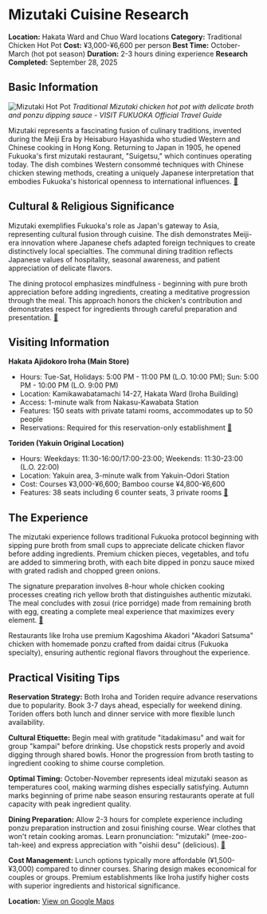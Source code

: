 # Mizutaki Cuisine Research

**Location:** Hakata Ward and Chuo Ward locations
**Category:** Traditional Chicken Hot Pot
**Cost:** ¥3,000-¥6,600 per person
**Best Time:** October-March (hot pot season)
**Duration:** 2-3 hours dining experience
**Research Completed:** September 28, 2025

## Basic Information

![Mizutaki Hot Pot](https://upload.wikimedia.org/wikipedia/commons/f/f1/Nabeyaki_udon.jpg)
*Traditional Mizutaki chicken hot pot with delicate broth and ponzu dipping sauce - VISIT FUKUOKA Official Travel Guide*

Mizutaki represents a fascinating fusion of culinary traditions, invented during the Meiji Era by Heisaburo Hayashida who studied Western and Chinese cooking in Hong Kong. Returning to Japan in 1905, he opened Fukuoka's first mizutaki restaurant, "Suigetsu," which continues operating today. The dish combines Western consommé techniques with Chinese chicken stewing methods, creating a uniquely Japanese interpretation that embodies Fukuoka's historical openness to international influences. [🔗](https://www.kikkoman.com/en/culture/foodforum/tasty-travel/32-2.html)

## Cultural & Religious Significance

Mizutaki exemplifies Fukuoka's role as Japan's gateway to Asia, representing cultural fusion through cuisine. The dish demonstrates Meiji-era innovation where Japanese chefs adapted foreign techniques to create distinctively local specialties. The communal dining tradition reflects Japanese values of hospitality, seasonal awareness, and patient appreciation of delicate flavors.

The dining protocol emphasizes mindfulness - beginning with pure broth appreciation before adding ingredients, creating a meditative progression through the meal. This approach honors the chicken's contribution and demonstrates respect for ingredients through careful preparation and presentation. [🔗](https://www.justonecookbook.com/mizutaki/)

## Visiting Information

**Hakata Ajidokoro Iroha (Main Store)**
- Hours: Tue-Sat, Holidays: 5:00 PM - 11:00 PM (L.O. 10:00 PM); Sun: 5:00 PM - 10:00 PM (L.O. 9:00 PM)
- Location: Kamikawabatamachi 14-27, Hakata Ward (Iroha Building)
- Access: 1-minute walk from Nakasu-Kawabata Station
- Features: 150 seats with private tatami rooms, accommodates up to 50 people
- Reservations: Required for this reservation-only establishment [🔗](https://www.gltjp.com/en/directory/item/13262/)

**Toriden (Yakuin Original Location)**
- Hours: Weekdays: 11:30-16:00/17:00-23:00; Weekends: 11:30-23:00 (L.O. 22:00)
- Location: Yakuin area, 3-minute walk from Yakuin-Odori Station
- Cost: Courses ¥3,000-¥6,600; Bamboo course ¥4,800-¥6,600
- Features: 38 seats including 6 counter seats, 3 private rooms [🔗](https://moreaboutjapan.com/toriden-yakuin/)

## The Experience

The mizutaki experience follows traditional Fukuoka protocol beginning with sipping pure broth from small cups to appreciate delicate chicken flavor before adding ingredients. Premium chicken pieces, vegetables, and tofu are added to simmering broth, with each bite dipped in ponzu sauce mixed with grated radish and chopped green onions.

The signature preparation involves 8-hour whole chicken cooking processes creating rich yellow broth that distinguishes authentic mizutaki. The meal concludes with zosui (rice porridge) made from remaining broth with egg, creating a complete meal experience that maximizes every element. [🔗](https://www.kikkoman.com/en/culture/foodforum/tasty-travel/32-2.html)

Restaurants like Iroha use premium Kagoshima Akadori "Akadori Satsuma" chicken with homemade ponzu crafted from daidai citrus (Fukuoka specialty), ensuring authentic regional flavors throughout the experience.

## Practical Visiting Tips

**Reservation Strategy:** Both Iroha and Toriden require advance reservations due to popularity. Book 3-7 days ahead, especially for weekend dining. Toriden offers both lunch and dinner service with more flexible lunch availability.

**Cultural Etiquette:** Begin meal with gratitude "itadakimasu" and wait for group "kampai" before drinking. Use chopstick rests properly and avoid digging through shared bowls. Honor the progression from broth tasting to ingredient cooking to shime course completion.

**Optimal Timing:** October-November represents ideal mizutaki season as temperatures cool, making warming dishes especially satisfying. Autumn marks beginning of prime nabe season ensuring restaurants operate at full capacity with peak ingredient quality.

**Dining Preparation:** Allow 2-3 hours for complete experience including ponzu preparation instruction and zosui finishing course. Wear clothes that won't retain cooking aromas. Learn pronunciation: "mizutaki" (mee-zoo-tah-kee) and express appreciation with "oishii desu" (delicious). [🔗](https://www.japan-guide.com/e/e2005.html)

**Cost Management:** Lunch options typically more affordable (¥1,500-¥3,000) compared to dinner courses. Sharing design makes economical for couples or groups. Premium establishments like Iroha justify higher costs with superior ingredients and historical significance.

**Location:** [View on Google Maps](https://goo.gl/maps/iroha-hakata)